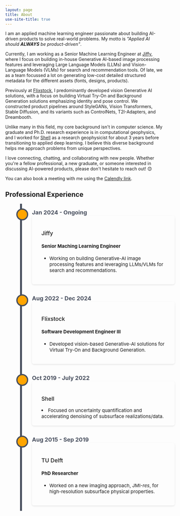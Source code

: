 ```yaml
---
layout: page
title: About
use-site-title: true
---
```


I am an applied machine learning engineer passionate about building AI-driven products to solve real-world problems. My motto is <i>"Applied AI should <b>ALWAYS</b> be product-driven"</i>.

Currently, I am working as a Senior Machine Learning Engineer at <a href="https://www.jiffy.com/">Jiffy</a>, where I focus on building in-house Generative AI-based image processing features and leveraging Large Language Models (LLMs) and
Vision-Language Models (VLMs) for search and recommendation tools. Of late, we as a team focussed a lot on generating low-cost detailed structured metadata for the different assets (fonts, designs, products).

Previously at <a href="https://www.flixstock.com/">Flixstock</a>, I predominantly developed vision Generative AI solutions, with a focus on building Virtual Try-On and Background Generation solutions emphasizing identity and pose control. We constructed product pipelines around StyleGANs, Vision Transformers, Stable Diffusion, and its variants such as ControlNets, T2I-Adapters, and Dreambooth.

Unlike many in this field, my core background isn't in computer science. My graduate and Ph.D. research experience is in computational geophysics, and I worked for <a href="https://www.shell.com/">Shell</a> as a research geophysicist for about 3 years before transitioning to applied deep learning. I believe this diverse background helps me approach problems from unique perspectives.

I love connecting, chatting, and collaborating with new people. Whether you're a fellow professional, a new graduate, or someone interested in discussing AI-powered products, please don't hesitate to reach out! 😊

You can also book a meeting with me using the <a href="https://calendly.com/aayushgargiitr/30min">Calendly link</a>.


<style>
  .timeline {
    position: relative;
    max-width: 1200px;
    margin: 0 auto;
  }
	
	.timeline::after {
	content: '';
	position: absolute;
	width: 6px;
	background-color: #474e5d;
	top: 0;
	bottom: 0;
	left: 50px;
	margin-left: -3px;
	}
	
  .timeline-item {
    padding: 17px 15px;
    position: relative;
    background-color: inherit;
    width: 90%;
    left: 70px;
	}
  
.timeline-item::after {
  content: '';
  position: absolute;
  width: 30px;
  height: 30px;
  left: -35px;
  background-color: orange;
  border: 4px solid #474e5d;
  top: 15px;
  border-radius: 50%;
  z-index: 1;
}
  
.timeline-date {
    font-weight: bold;
	font-size: 18px;
    color: #474e5d;
}
  
.timeline-content {
	font-color: orange;
    padding: 20px 30px;
    position: relative;
    border-radius: 6px;
	font-size: 15px;
    box-shadow: 0 2px 5px rgba(0,0,0,0.1);
}
.custom-font {
  font-weight: 500;

}
</style>


<h2>Professional Experience</h2>
<div class="timeline">
  <div class="timeline-item">
    <div class="timeline-date">Jan 2024 - Ongoing</div>
    <div class="timeline-content">
      <h3 class="custom-font">Jiffy</h3>
      <h4>Senior Maching Learning Engineer</h4>
      <ul>
        <li>Working on building Generative-AI image processing features and leveraging LLMs/VLMs for search and recommendations.</li>
      </ul>
    </div>
</div>
  
<div class="timeline-item">
<div class="timeline-date">Aug 2022 - Dec 2024</div>
<div class="timeline-content">
	<h3 class="custom-font">Flixstock</h3>
	<h4>Software Development Engineer III</h4>
	<ul>
	<li>Developed vision-based Generative-AI solutions for Virtual Try-On and Background Generation.</li>
	</ul>
</div>
</div>
  
<div class="timeline-item">
    <div class="timeline-date">Oct 2019 - July 2022</div>
    <div class="timeline-content">
      <h3 class="custom-font">Shell</h3>
      <li>Focused on uncertainty quantification and accelerating denoising of subsurface realizations/data.</li>
    </div>
</div>

<div class="timeline-item">
    <div class="timeline-date">Aug 2015 - Sep 2019</div>
    <div class="timeline-content">
      <h3 class="custom-font">TU Delft</h3>
      <h4>PhD Researcher</h4>
      <ul>
        <li>Worked on a new imaging approach, JMI-<i>res</i>, for high-resolution subsurface physical properties.</li>
      </ul>
    </div>
</div>

</div>

